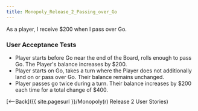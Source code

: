 ```yaml
---
title: Monopoly_Release_2_Passing_over_Go
---
```

As a player, I receive $200 when I pass over Go.

### User Acceptance Tests
* Player starts before Go near the end of the Board, rolls enough to pass Go. The Player's balance increases by $200.
* Player starts on Go, takes a turn where the Player does not additionally land on or pass over Go. Their balance remains unchanged.
* Player passes go twice during a turn. Their balance increases by $200 each time for a total change of $400.

[<--Back]({{ site.pagesurl }}/Monopoly(r) Release 2 User Stories)